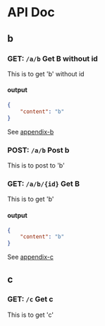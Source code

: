 # API Doc
## b

### GET: `/a/b` Get B without id

This is to get 'b' without id

#### output

```json
{
    "content": "b"
}
```

See [appendix-b](appendix.md#appendix-b)

### POST: `/a/b` Post b

This is to post to 'b'

### GET: `/a/b/{id}` Get B

This is to get 'b'

#### output

```json
{
    "content": "b"
}
```

See [appendix-c](appendix.md#appendix-c)

## c

### GET: `/c` Get c

This is to get 'c'
